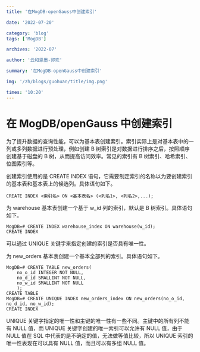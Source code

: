 ```yaml
---
title: '在MogDB-openGauss中创建索引'

date: '2022-07-20'

category: 'blog'
tags: ['MogDB']

archives: '2022-07'

author: '云和恩墨-郭欢'

summary: '在MogDB-openGauss中创建索引'

img: '/zh/blogs/guohuan/title/img.png'

times: '10:20'
---
```


# 在 MogDB/openGauss 中创建索引

为了提升数据的查询性能，可以为基本表创建索引。索引实际上是对基本表中的一列或多列数据进行预处理，例如创建 B 树索引是对数据进行排序之后，按照顺序创建基于磁盘的 B 树，从而提高访问效率。常见的索引有 B 树索引、哈希索引、位图索引等。

创建索引使用的是 CREATE INDEX 语句，它需要制定索引的名称以为要创建索引的基本表和基本表上的候选列。具体语句如下。

```
CREATE INDEX <索引名> ON <基本表名> (<列名1>, <列名2>,...);
```

为 warehouse 基本表创建一个基于 w_id 列的索引，默认是 B 树索引。具体语句如下。

```
MogDB=# CREATE INDEX warehouse_index ON warehouse(w_id);
CREATE INDEX
```

可以通过 UNIQUE 关键字来指定创建的索引是否具有唯一性。

为 new_orders 基本表创建一个基本全部列的索引。具体语句如下。

```
MogDB=# CREATE TABLE new_orders(
    no_o_id INTEGER NOT NULL,
    no_d_id SMALLINT NOT NULL,
    no_w_id SMALLINT NOT NULL
    );
CREATE TABLE
MogDB=# CREATE UNIQUE INDEX new_orders_index ON new_orders(no_o_id, no_d_id, no_w_id);
CREATE INDEX
```

UNIQUE 关键字指定的唯一性和主键的唯一性有一些不同。主键中的所有列不能有 NULL 值，而 UNIQUE 关键字创建的唯一索引可以允许有 NULL 值，由于 NULL 值在 SQL 中代表的是不确定的值，无法做等值比较，所以 UNIQUE 索引的唯一性表现在可以具有 NULL 值，而且可以有多组 NULL 值。
